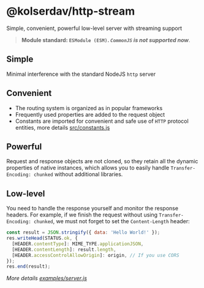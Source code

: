 # @kolserdav/http-stream

Simple, convenient, powerful low-level server with streaming support

> **Module standard: `ESModule (ESM)`. _`CommonJS` is not supported now_**.

## Simple

Minimal interference with the standard NodeJS `http` server

## Convenient

- The routing system is organized as in popular frameworks
- Frequently used properties are added to the request object
- Constants are imported for convenient and safe use of `HTTP` protocol entities, more details [src/constants.js](./src/constants.js)

## Powerful

Request and response objects are not cloned, so they retain all the dynamic properties of native instances, which allows you to easily handle `Transfer-Encoding: chunked` without additional libraries.

## Low-level

You need to handle the response yourself and monitor the response headers. For example, if we finish the request without using `Transfer-Encoding: chunked`, we must not forget to set the `Content-Length` header:

```javascript
const result = JSON.stringify({ data: 'Hello World!' });
res.writeHead(STATUS.ok, {
  [HEADER.contentType]: MIME_TYPE.applicationJSON,
  [HEADER.contentLength]: result.length,
  [HEADER.accessControlAllowOrigin]: origin, // If you use CORS
});
res.end(result);
```

_More details [examples/server.js](./examples/server.js)_
